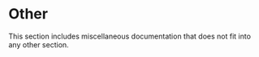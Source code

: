 # Other

This section includes miscellaneous documentation that does not fit into any other
section.